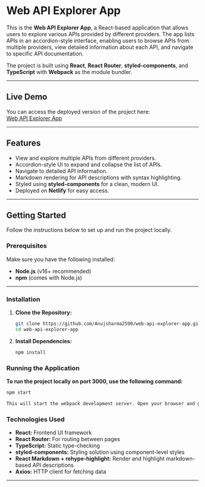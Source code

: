 # Web API Explorer App

This is the **Web API Explorer App**, a React-based application that allows users to explore various APIs provided by different providers. The app lists APIs in an accordion-style interface, enabling users to browse APIs from multiple providers, view detailed information about each API, and navigate to specific API documentation.

The project is built using **React**, **React Router**, **styled-components**, and **TypeScript** with **Webpack** as the module bundler.

---

## Live Demo

You can access the deployed version of the project here:  
[Web API Explorer App](https://web-api-providers.vercel.app/)

---

## Features

- View and explore multiple APIs from different providers.
- Accordion-style UI to expand and collapse the list of APIs.
- Navigate to detailed API information.
- Markdown rendering for API descriptions with syntax highlighting.
- Styled using **styled-components** for a clean, modern UI.
- Deployed on **Netlify** for easy access.

---

## Getting Started

Follow the instructions below to set up and run the project locally.

### Prerequisites

Make sure you have the following installed:

- **Node.js** (v16+ recommended)  
- **npm** (comes with Node.js)

---

### Installation

1. **Clone the Repository:**
   ```bash
   git clone https://github.com/Anujsharma2590/web-api-explorer-app.git
   cd web-api-explorer-app

1. **Install Dependencies:**
   ```bash
   npm install

### Running the Application

 **To run the project locally on port 3000, use the following command:**
   ```bash
   npm start 

This will start the webpack development server. Open your browser and go to: http://localhost:3000

```
### Technologies Used
- **React:** Frontend UI framework
- **React Router:** For routing between pages
- **TypeScript:** Static type-checking
- **styled-components:** Styling solution using component-level styles
- **React Markdown + rehype-highlight:** Render and highlight markdown-based API descriptions
- **Axios:** HTTP client for fetching data

---


